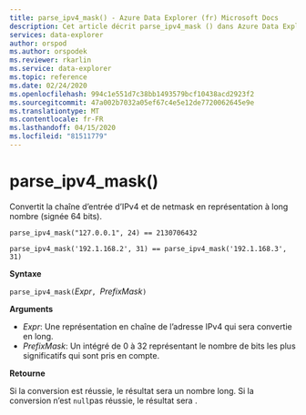 ```yaml
---
title: parse_ipv4_mask() - Azure Data Explorer (fr) Microsoft Docs
description: Cet article décrit parse_ipv4_mask () dans Azure Data Explorer.
services: data-explorer
author: orspod
ms.author: orspodek
ms.reviewer: rkarlin
ms.service: data-explorer
ms.topic: reference
ms.date: 02/24/2020
ms.openlocfilehash: 994c1e551d7c38bb1493579bcf10438acd2923f2
ms.sourcegitcommit: 47a002b7032a05ef67c4e5e12de7720062645e9e
ms.translationtype: MT
ms.contentlocale: fr-FR
ms.lasthandoff: 04/15/2020
ms.locfileid: "81511779"
---
```

# <a name="parse_ipv4_mask"></a>parse_ipv4_mask()

Convertit la chaîne d’entrée d’IPv4 et de netmask en représentation à long nombre (signée 64 bits).

```kusto
parse_ipv4_mask("127.0.0.1", 24) == 2130706432

parse_ipv4_mask('192.1.168.2', 31) == parse_ipv4_mask('192.1.168.3', 31) 
```

**Syntaxe**

`parse_ipv4_mask(`*Expr*`, `*PrefixMask*`)`

**Arguments**

* *Expr*: Une représentation en chaîne de l’adresse IPv4 qui sera convertie en long. 
* *PrefixMask*: Un intégré de 0 à 32 représentant le nombre de bits les plus significatifs qui sont pris en compte.

**Retourne**

Si la conversion est réussie, le résultat sera un nombre long.
Si la conversion n’est `null`pas réussie, le résultat sera .